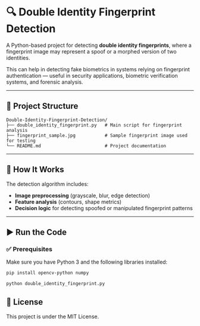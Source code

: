 # 🔍 Double Identity Fingerprint Detection

A Python-based project for detecting **double identity fingerprints**, where a fingerprint image may represent a spoof or a morphed version of two identities.

This can help in detecting fake biometrics in systems relying on fingerprint authentication — useful in security applications, biometric verification systems, and forensic analysis.

---

## 📂 Project Structure
```text
Double-Identity-Fingerprint-Detection/
├── double_identity_fingerprint.py   # Main script for fingerprint analysis
├── fingerprint_sample.jpg           # Sample fingerprint image used for testing
└── README.md                        # Project documentation
```


---

## 🧠 How It Works

The detection algorithm includes:

- **Image preprocessing** (grayscale, blur, edge detection)
- **Feature analysis** (contours, shape metrics)
- **Decision logic** for detecting spoofed or manipulated fingerprint patterns

---

## ▶️ Run the Code

### ✅ Prerequisites

Make sure you have Python 3 and the following libraries installed:

```bash
pip install opencv-python numpy
```
```bash
python double_identity_fingerprint.py
```

## 📃 License


This project is under the MIT License.

